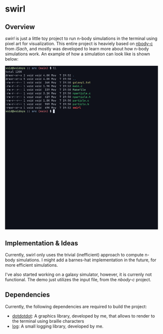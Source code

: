 # swirl

## Overview
_swirl_ is just a little toy project to run n-body simulations in the terminal using pixel art for visualization.
This entire project is heaviely based on [nbody-c](https://github.com/iSach/nbody-c) from _iSach_, and mostly was developed to learn more about how n-body simulations work.
An example of how a simulation can look like is shown below:

![](img/demo.gif)

## Implementation & Ideas

Currently, swirl only uses the trivial (inefficient) approach to compute n-body simulations. I might add a barnes-hat implementation in the future, for more efficient simulations.

I've also started working on a galaxy simulator, however, it is currenly not functional. The demo just utilizes the input file, from the _nbody-c_ project.

## Dependencies

Currently, the following dependencies are required to build the project:

- [dotdotdot](https://github.com/766F6964/dotdotdot): A graphics library, developed by me, that allows to render to the terminal using braille characters
- [log](https://github.com/766F6964/log): A small logging library, developed by me.
